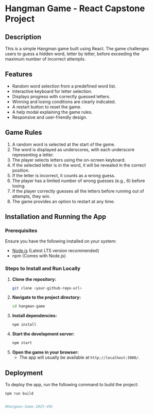 # Hangman Game - React Capstone Project

## Description
This is a simple Hangman game built using React. The game challenges users to guess a hidden word, letter by letter, before exceeding the maximum number of incorrect attempts.

## Features
- Random word selection from a predefined word list.
- Interactive keyboard for letter selection.
- Displays progress with correctly guessed letters.
- Winning and losing conditions are clearly indicated.
- A restart button to reset the game.
- A help modal explaining the game rules.
- Responsive and user-friendly design.

## Game Rules
1. A random word is selected at the start of the game.
2. The word is displayed as underscores, with each underscore representing a letter.
3. The player selects letters using the on-screen keyboard.
4. If the selected letter is in the word, it will be revealed in the correct position.
5. If the letter is incorrect, it counts as a wrong guess.
6. The player has a limited number of wrong guesses (e.g., 6) before losing.
7. If the player correctly guesses all the letters before running out of attempts, they win.
8. The game provides an option to restart at any time.

## Installation and Running the App

### Prerequisites
Ensure you have the following installed on your system:
- [Node.js](https://nodejs.org/) (Latest LTS version recommended)
- npm (Comes with Node.js)

### Steps to Install and Run Locally
1. **Clone the repository:**
   ```sh
   git clone <your-github-repo-url>
   ```
2. **Navigate to the project directory:**
   ```sh
   cd hangman-game
   ```
3. **Install dependencies:**
   ```sh
   npm install
   ```
4. **Start the development server:**
   ```sh
   npm start
   ```
5. **Open the game in your browser:**
   - The app will usually be available at `http://localhost:3000/`.

## Deployment
To deploy the app, run the following command to build the project:
```sh
npm run build


#Hangman-Game-2025-V01
